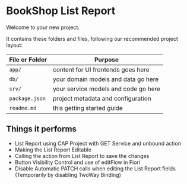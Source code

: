 # BookShop List Report

Welcome to your new project.

It contains these folders and files, following our recommended project layout:

File or Folder | Purpose
---------|----------
`app/` | content for UI frontends goes here
`db/` | your domain models and data go here
`srv/` | your service models and code go here
`package.json` | project metadata and configuration
`readme.md` | this getting started guide


## Things it performs

- List Report using CAP Project with GET Service and unbound action
- Making the List Report Editable
- Calling the action from List Report to save the changes
- Button Visibility Control and use of editFlow in Fiori
- Disable Automatic PATCH calls when editing the List Report fields (Temporarily by disabling TwoWay Binding)



